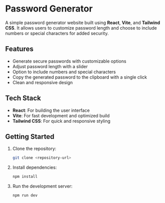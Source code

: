 # Password Generator

A simple password generator website built using **React**, **Vite**, and **Tailwind CSS**. It allows users to customize password length and choose to include numbers or special characters for added security.

## Features

- Generate secure passwords with customizable options
- Adjust password length with a slider
- Option to include numbers and special characters
- Copy the generated password to the clipboard with a single click
- Clean and responsive design

## Tech Stack

- **React**: For building the user interface
- **Vite**: For fast development and optimized build
- **Tailwind CSS**: For quick and responsive styling

## Getting Started

1. Clone the repository:
   ```bash
   git clone <repository-url>
   ```
2. Install dependencies:
   ```bash
   npm install
   ```
3. Run the development server:
   ```bash
   npm run dev
   ```
